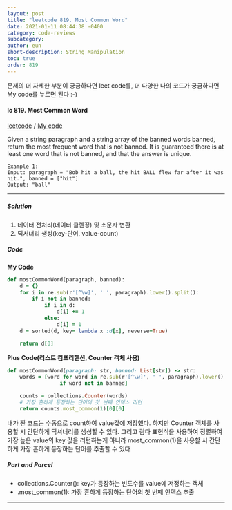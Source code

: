 ```yaml
---
layout: post
title: "leetcode 819. Most Common Word"
date: 2021-01-11 08:44:38 -0400
category: code-reviews
subcategory: 
author: eun
short-description: String Manipulation
toc: true
order: 819
---
```


문제의 더 자세한 부분이 궁금하다면 leet code를, 더 다양한 나의 코드가 궁금하다면 My code를 누르면 된다 :-)

#### lc 819. Most Common Word
<a href="https://leetcode.com/problems/most-common-word/">leetcode</a>  /  <a href="https://github.com/JJungEEun/CodingTest/blob/main/interviews/chap6_%EB%AC%B8%EC%9E%90%EC%97%B4%20%EC%A1%B0%EC%9E%91/chap6_4_%EA%B0%80%EC%9E%A5%20%ED%9D%94%ED%95%9C%20%EB%8B%A8%EC%96%B4.ipynb">  My code</a>

Given a string paragraph and a string array of the banned words banned, return the most frequent word that is not banned. It is guaranteed there is at least one word that is not banned, and that the answer is unique.

```
Example 1:
Input: paragraph = "Bob hit a ball, the hit BALL flew far after it was hit.", banned = ["hit"]
Output: "ball"
```
---
##### Solution
1. 데이터 전처리(데이터 클렌징) 및 소문자 변환
2. 딕셔너리 생성(key-단어, value-count)

##### Code
**My Code**
```ruby
def mostCommonWord(paragraph, banned):
    d = {}
    for i in re.sub(r'[^\w]', ' ', paragraph).lower().split():
        if i not in banned:
            if i in d:
                d[i] += 1
            else:
                d[i] = 1
    d = sorted(d, key= lambda x :d[x], reverse=True)

    return d[0]
```

**Plus Code(리스트 컴프리헨션, Counter 객체 사용)**
```ruby
def mostCommonWord(paragraph: str, banned: List[str]) -> str:
    words = [word for word in re.sub(r'[^\w]', ' ', paragraph).lower().split()
                 if word not in banned]

    counts = collections.Counter(words)
    # 가장 흔하게 등장하는 단어의 첫 번째 인덱스 리턴
    return counts.most_common(1)[0][0]
```
내가 짠 코드는 수동으로 count하여 value값에 저장했다. 하지만 Counter 객체를 사용할 시 간단하게 딕셔너리를 생성할 수 있다. 그리고 람다 표현식을 사용하여 정렬하여 가장 높은 value의 key 값을 리턴하는게 아니라 most_common(1)을 사용할 시 간단하게 가장 흔하게 등장하는 단어를 추출할 수 있다 

##### Part and Parcel
+ collections.Counter(): key가 등장하는 빈도수를 value에 저정하는 객체
+ .most_common(1): 가장 흔하게 등장하는 단어의 첫 번째 인덱스 추출

---